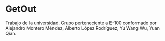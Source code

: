 # GetOut
Trabajo de la universidad. Grupo perteneciente a E-100 conformado por Alejandro Montero Méndez, Alberto López Rodríguez, Yu Wang Wu, Yuan Qian.
